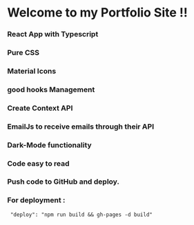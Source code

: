 # Welcome to my Portfolio Site !!

### React App with Typescript

### Pure CSS

### Material Icons

### good hooks Management

### Create Context API

### EmailJs to receive emails through their API

### Dark-Mode functionality

### Code easy to read

### Push code to GitHub and deploy.

### For deployment :

```
 "deploy": "npm run build && gh-pages -d build"
```
